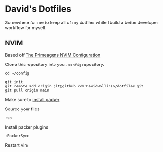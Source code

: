 # David's Dotfiles

Somewhere for me to keep all of my dotfiles while I build a better developer workflow for myself.


## NVIM

Based off [The Primeagens NVIM Configuration](https://github.com/ThePrimeagen/init.lua) 

Clone this repository into you `.config` repository.

```
cd ~/config

git init
git remote add origin git@github.com:DavidHollins6/dotfiles.git
git pull origin main
```

Make sure to [install packer](https://github.com/wbthomason/packer.nvim#quickstart)

Source your files

```
:so
```

Install packer plugins

```
:PackerSync
```

Restart vim
